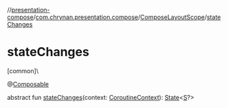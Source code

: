 //[presentation-compose](../../../index.md)/[com.chrynan.presentation.compose](../index.md)/[ComposeLayoutScope](index.md)/[stateChanges](state-changes.md)

# stateChanges

[common]\

@[Composable](https://developer.android.com/reference/kotlin/androidx/compose/runtime/Composable.html)

abstract fun [stateChanges](state-changes.md)(context: [CoroutineContext](https://kotlinlang.org/api/latest/jvm/stdlib/kotlin.coroutines/-coroutine-context/index.html)): [State](https://developer.android.com/reference/kotlin/androidx/compose/runtime/State.html)&lt;[S](index.md)?&gt;

